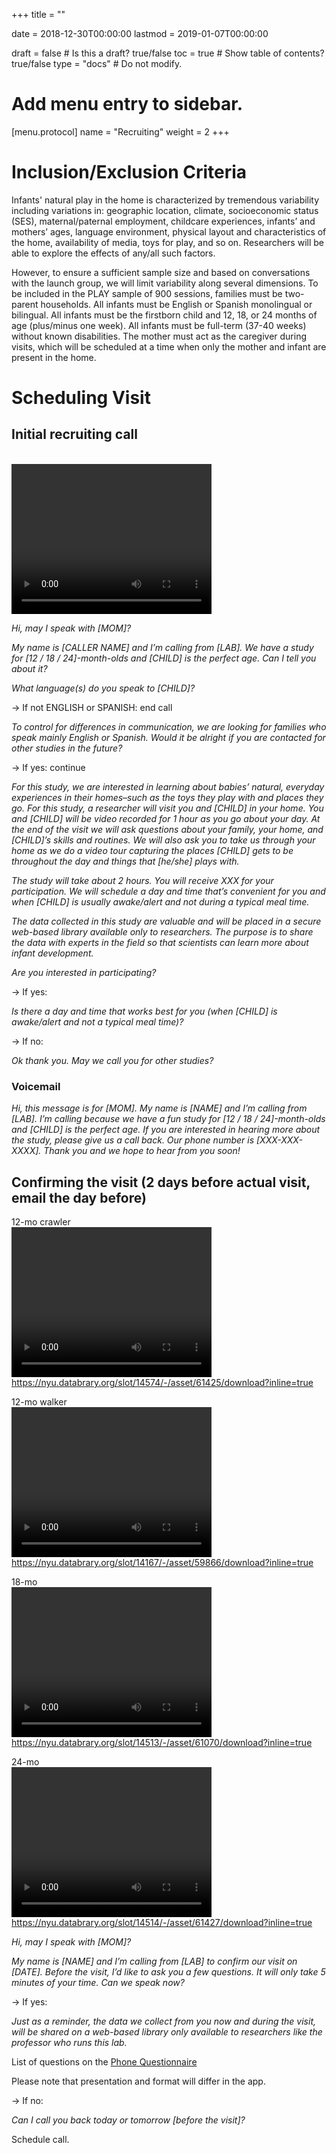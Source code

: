 +++
title = ""

date    = 2018-12-30T00:00:00
lastmod = 2019-01-07T00:00:00

draft = false  # Is this a draft? true/false
toc = true  # Show table of contents? true/false
type = "docs"  # Do not modify.

# Add menu entry to sidebar.
[menu.protocol]
  name = "Recruiting"
  weight = 2
+++

# Inclusion/Exclusion Criteria

Infants' natural play in the home is characterized by tremendous variability including variations in: geographic location, climate, socioeconomic status (SES), maternal/paternal employment, childcare experiences, infants’ and mothers’ ages, language environment, physical layout and characteristics of the home, availability of media, toys for play, and so on. 
Researchers will be able to explore the effects of any/all such factors.

However, to ensure a sufficient sample size and based on conversations with the launch group, we will limit variability along several dimensions. To be included in the PLAY sample of 900 sessions, families must be two-parent households. 
All infants must be English or Spanish monolingual or bilingual. 
All infants must be the firstborn child and 12, 18, or 24 months of age (plus/minus one week). All infants must be full-term (37-40 weeks) without known disabilities. 
The mother must act as the caregiver during visits, which will be scheduled at a time when only the mother and infant are present in the home.

# Scheduling Visit

## Initial recruiting call

</br>
<video width="320" height="240" controls>
  <source src="https://nyu.databrary.org/slot/14765/0,79273/asset/64898/download?inline=true" type="video/mp4">
Your browser does not support the video tag.
</video>
</br>
<https://nyu.databrary.org/slot/14765/0,79273/asset/64898/download?inline=true>

*Hi, may I speak with [MOM]?*

*My name is [CALLER NAME] and I’m calling from [LAB]. We have a study for [12 / 18 / 24]-month-olds and [CHILD] is the perfect age. Can I tell you about it?*

*What language(s) do you speak to [CHILD]?*

→ If not ENGLISH or SPANISH: end call

*To control for differences in communication, we are looking for families who speak mainly English or Spanish. Would it be alright if you are contacted for other studies in the future?*

→ If yes: continue

*For this study, we are interested in learning about babies’ natural, everyday experiences in their homes–such as the toys they play with and places they go.*
*For this study, a researcher will visit you and [CHILD] in your home.*
*You and [CHILD] will be video recorded for 1 hour as you go about your day.* 
*At the end of the visit we will ask questions about your family, your home, and [CHILD]’s skills and routines. We will also ask you to take us through your home as we do a video tour capturing the places [CHILD] gets to be throughout the day and things that [he/she] plays with.*

*The study will take about 2 hours. You will receive XXX for your participation.*
*We will schedule a day and time that’s convenient for you and when [CHILD] is usually awake/alert and not during a typical meal time.*

*The data collected in this study are valuable and will be placed in a secure web-based library available only to researchers.*
*The purpose is to share the data with experts in the field so that scientists can learn more about infant development.*

*Are you interested in participating?*

→ If yes: 

*Is there a day and time that works best for you (when [CHILD] is awake/alert and not a typical meal time)?*

→ If no: 

*Ok thank you. May we call you for other studies?*

### Voicemail

*Hi, this message is for [MOM]. My name is [NAME] and I’m calling from [LAB].*
*I’m calling because we have a fun study for [12 / 18 / 24]-month-olds and [CHILD] is the perfect age.*
*If you are interested in hearing more about the study, please give us a call back.* 
*Our phone number is [XXX-XXX-XXXX]. Thank you and we hope to hear from you soon!*

## Confirming the visit (2 days before actual visit, email the day before)

12-mo crawler
</br>
<video width="320" height="240" controls>
  <source src="https://nyu.databrary.org/slot/14574/-/asset/61425/download?inline=true" type="video/mp4">
Your browser does not support the video tag.
</video>
</br>
<https://nyu.databrary.org/slot/14574/-/asset/61425/download?inline=true>

12-mo walker
</br>
<video width="320" height="240" controls>
  <source src="https://nyu.databrary.org/slot/14167/-/asset/59866/download?inline=true" type="video/mp4">
Your browser does not support the video tag.
</video>
</br>
<https://nyu.databrary.org/slot/14167/-/asset/59866/download?inline=true>

18-mo
</br>
<video width="320" height="240" controls>
  <source src="https://nyu.databrary.org/slot/14513/-/asset/61070/download?inline=true" type="video/mp4">
Your browser does not support the video tag.
</video>
</br>
<https://nyu.databrary.org/slot/14513/-/asset/61070/download?inline=true>

24-mo
</br>
<video width="320" height="240" controls>
  <source src="https://nyu.databrary.org/slot/14514/-/asset/61427/download?inline=true" type="video/mp4">
Your browser does not support the video tag.
</video>
</br>
<https://nyu.databrary.org/slot/14514/-/asset/61427/download?inline=true>

*Hi, may I speak with [MOM]?*

*My name is [NAME] and I’m calling from [LAB] to confirm our visit on [DATE].*
*Before the visit, I’d like to ask you a few questions.*
*It will only take 5 minutes of your time. Can we speak now?*

→ If yes: 

*Just as a reminder, the data we collect from you now and during the visit, will be shared on a web-based library only available to researchers like the professor who runs this lab.*

List of questions on the [Phone Questionnaire](phone_questionnaire.html)

Please note that presentation and format will differ in the app.

→ If no: 

*Can I call you back today or tomorrow [before the visit]?*

Schedule call.
